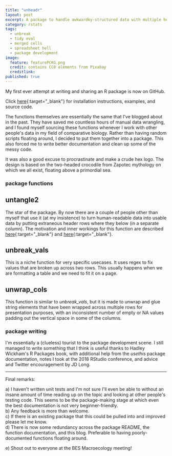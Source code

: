 ```yaml
---
title: "unheadr"
layout: post
excerpt: A package to handle awkwardky-structured data with multiple header rows or values broken across multiple rows.
category: rstats
tags:
  - unbreak
  - tidy eval
  - merged cells
  - spreadsheet hell
  - package development
image:
  feature: featurePCKG.png
  credit: contains CC0 elements from Pixabay
  creditlink: 
published: true
---
```


My first ever attempt at writing and sharing an R package is now on GitHub.

Click [here](https://github.com/luisDVA/unheadr/){:target="_blank"} for installation instructions, examples, and source code.

The functions themselves are essentially the same that I've blogged about in the past. They have saved me countless hours of manual data wrangling, and I found myself sourcing these functions whenever I work with other people's data in my field of comparative biology. Rather than having random scripts floating around, I decided to put them together into a package. This also forced me to write better documentation and clean up some of the messy code. 

It was also a good excuse to procrastinate and make a crude hex logo. The design is based on the two-headed crocodile from Zapotec mythology on which we all exist, floating above a primordial sea. 

### package functions

## untangle2
The star of the package. By now there are a couple of people other than myself that use it (at my insistence) to turn human-readable data into usable data by putting extraneous header rows where they below (in a separate column). The motivation and inner workings for this function are described [here](https://luisdva.github.io/rstats/tidyeval/){:target="_blank"} and [here](http://rstudio-pubs-static.s3.amazonaws.com/287966_3967f466282b4260a0163d9d9acdad57.html){:target="_blank"}.

## unbreak_vals
This is a niche function for very specific usecases. It uses regex to fix values that are broken up across two rows. This usually happens when we are formatting a table and we need to fit it on a page.

## unwrap_cols
This function is similar to _unbreak\_vals_, but it is made to unwrap and glue string elements that have been wrapped across multiple rows for presentation purposes, with an inconsistent number of empty or NA values padding out the vertical space in some of the columns. 


### package writing
I'm essentially a (clueless) tourist to the package development scene. I still managed to write something that I think is useful thanks to Hadley Wickham's R Packages book, with additional help from the _usethis_ package documentation, notes I took at the 2018 RStudio conference, and advice and Twitter encouragement by JD Long. 

___
Final remarks:

a) I haven't written unit tests and I'm not sure I'll even be able to without an insane amount of time reading up on the topic and looking at other people's testing code. This seems to be the package-making stage at which even the best documentation is not very beginner-friendly.  
b) Any feedback is more than welcome.  
c) If there is an existing package that this could be pulled into and improved please let me know.  
d) There is now some redundancy across the package README, the function documentation, and this blog. Preferable to having poorly-documented functions floating around.  

e) Shout out to everyone at the BES Macroecology meeting!



